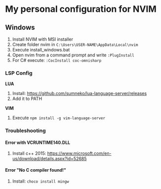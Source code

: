 # My personal configuration for NVIM

## Windows

1) Install NVIM with MSI installer
2) Create folder nvim in `C:\Users\USER-NAME\AppData\Local\nvim`
3) Execute install_windows.bat
4) Open nvim from a command prompt and write `:PlugInstall`
5) For C# execute: `:CocInstall coc-omnisharp`

### LSP Config

**LUA**

1) Install: https://github.com/sumneko/lua-language-server/releases
1) Add it to PATH

**VIM**

1) Execute `npm install -g vim-language-server`

### Troubleshooting

#### Error with VCRUNTIME140.DLL

1) Install c++ 2015: https://www.microsoft.com/en-us/download/details.aspx?id=52685

#### Error "No C compiler found!"

1) Install: `choco install mingw`

